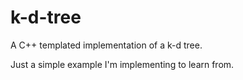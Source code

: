 # k-d-tree
A C++ templated implementation of a k-d tree.

Just a simple example I'm implementing to learn from.
